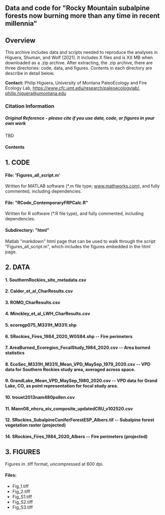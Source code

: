 ## Data and code for "Rocky Mountain subalpine forests now burning more than any time in recent millennia"

## Overview

This archive includes data and scripts needed to reproduce the analyses in Higuera, Shuman, and Wolf (2021). It includes X files and is XX MB when downloaded as a .zip archive. After extracting, the .zip archive, there are three directories: code, data, and figures. Contents in each directory are describe in detail below.

**Contact:** Philip Higuera, University of Montana PaleoEcology and Fire Ecology Lab, https://www.cfc.umt.edu/research/paleoecologylab/, philip.higuera@umontana.edu

### Citation Information

##### Original Reference - *please cite if you use data, code, or figures in your own work*

TBD

#### Contents

## 1. CODE

#### File: 'Figures_all_script.m'
Written for MATLAB software (*.m file type; www.mathworks.com), and fully commented, including dependencies. 

#### File: "RCode_ContemporaryFRPCalc.R"
Written for R software (*.R file type), and fully commented, including dependencies. 

#### Subdirectory: "html"
Matlab "markdown" html page that can be used to walk through the script "Figures_all_script.m", which includes the figures embedded in the html page. 

## 2. DATA

####  1. SouthernRockies_site_metadata.csv
####  2. Calder_et_al_CharResults.csv
####  3. ROMO_CharResults.csv
####  4. Minckley_et_al_LWH_CharResults.csv
####  5. ecoregp075_M331H_M331I.shp
####  6. SRockies_Fires_1984_2020_WGS84.shp -- Fire perimeters
####  7. AreaBurned_Ecoregion_FocalStudy_1984_2020.csv -- Area burned statistics 
####  8. EcoSec_M331H_M331I_Mean_VPD_MaySep_1979_2020.csv -- VPD data for Southern Rockies study area, averaged across space. 
####  9. GrandLake_Mean_VPD_MaySep_1980_2020.csv -- VPD data for Grand Lake, CO, as point representation for focal study area. 
####  10. trouet2013nam480pollen.csv
####  11. Mann08_nhcru_eiv_composite_updatedCRU_v102520.csv
####  12. SRockies_SubalpineConiferForestESP_Albers.tif -- Subalpine forest vegetation raster (projected)
####  14. SRockies_Fires_1984_2020_Albers -- Fire perimeters (projected)

## 3. FIGURES

Figures in .tiff format, uncompressed at 600 dpi. 

#### Files:
* Fig_1.tiff
* Fig_2.tiff
* Fig_S1.tiff
* Fig_S2.tiff
* Fig_S3.tiff
